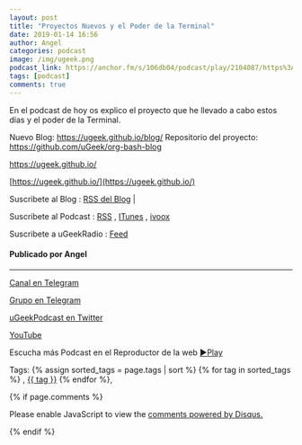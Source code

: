 ```yaml
---
layout: post
title: "Proyectos Nuevos y el Poder de la Terminal"
date: 2019-01-14 16:56
author: Angel
categories: podcast
image: /img/ugeek.png
podcast_link: https://anchor.fm/s/106db04/podcast/play/2104087/https%3A%2F%2Fd3ctxlq1ktw2nl.cloudfront.net%2Fproduction%2F2019-0-14%2F8334197-44100-2-c4850a50f905e.mp3
tags: [podcast]
comments: true
---
```


En el podcast de hoy os explico el proyecto que he llevado a cabo estos días y el poder de la Terminal.

Nuevo Blog: https://ugeek.github.io/blog/
Repositorio del proyecto: https://github.com/uGeek/org-bash-blog

https://ugeek.github.io/

[https://ugeek.github.io/](https://ugeek.github.io/)

Suscribete al Blog :  [RSS del Blog](https://ugeek.github.io/blog) |

Suscribete al Podcast :  [RSS](https://ugeek.github.io/podcast) , [ITunes](https://itunes.apple.com/us/podcast/ugeek/id1201421866?mt=2) , [ivoox](https://www.ivoox.com/podcast-ugeek_sq_f1383493_1.html)

Suscribete a uGeekRadio : [Feed](http://feeds.feedburner.com/uGeekRadio)  
#### Publicado por Angel  	

---  


[Canal en Telegram](https://t.me/uGeek) 

[Grupo en Telegram](https://t.me/uGeekPodcast)  

[uGeekPodcast en Twitter](https://twitter.com/ugeekpodcast)  

[YouTube](https://www.youtube.com/channel/UCVmGqdwOeswJ55IFmsYNlww)  

Escucha más Podcast en el Reproductor de la web [►Play](https://ugeek.github.io/podcasts/)  

Tags: {% assign sorted_tags = page.tags | sort %} {% for tag in sorted_tags %} , <span class="tag"><a href="/tag#{{ tag }}">{{ tag }}</a></span> {% endfor %},  

{% if page.comments %}
<div id="disqus_thread"></div>
<script>

/**
*  RECOMMENDED CONFIGURATION VARIABLES: EDIT AND UNCOMMENT THE SECTION BELOW TO INSERT DYNAMIC VALUES FROM YOUR PLATFORM OR CMS.
*  LEARN WHY DEFINING THESE VARIABLES IS IMPORTANT: https://disqus.com/admin/universalcode/#configuration-variables*/
/*
var disqus_config = function () {
this.page.url = PAGE_URL;  // Replace PAGE_URL with your page's canonical URL variable
this.page.identifier = PAGE_IDENTIFIER; // Replace PAGE_IDENTIFIER with your page's unique identifier variable
};
*/
(function() { // DON'T EDIT BELOW THIS LINE
var d = document, s = d.createElement('script');
s.src = 'https://https-angelbcn-github-io-ugeek.disqus.com/embed.js';
s.setAttribute('data-timestamp', +new Date());
(d.head || d.body).appendChild(s);
})();
</script>
<noscript>Please enable JavaScript to view the <a href="https://disqus.com/?ref_noscript">comments powered by Disqus.</a></noscript>

{% endif %}

<script id="dsq-count-scr" src="//https-angelbcn-github-io-ugeek.disqus.com/count.js" async></script>
